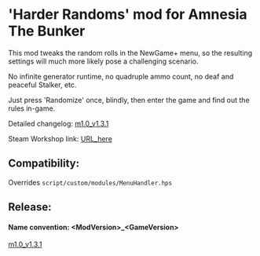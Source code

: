 # 'Harder Randoms' mod for Amnesia The Bunker

This mod tweaks the random rolls in the NewGame+ menu, so the resulting settings will much more likely pose a challenging scenario.

No infinite generator runtime, no quadruple ammo count, no deaf and peaceful Stalker, etc.

Just press 'Randomize' once, blindly, then enter the game and find out the rules in-game.

Detailed changelog: [m1.0_v1.3.1](doc/changelog_m1.0_v1.3.1.md)

Steam Workshop link: [URL_here](https://steamcommunity.com/sharedfiles/filedetails/?id=3425445489)

## Compatibility:
Overrides `script/custom/modules/MenuHandler.hps`

## Release:
#### Name convention: \<ModVersion\>_\<GameVersion\>

[m1.0_v1.3.1](https://github.com/pttoth/AmnesiaBunker_HarderRandoms/releases/tag/m1.0_v1.3.1)

